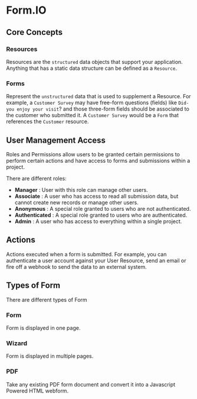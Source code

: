 # Form.IO

## Core Concepts

### Resources

Resources are the `structured` data objects that support your application. 
Anything that has a static data structure can be defined as a `Resource`. 

### Forms

Represent the `unstructured` data that is used to supplement a Resource. 
For example, a `Customer Survey` may have free-form questions (fields) like `Did-you enjoy your visit`? and those three-form fields should be associated to the customer who submitted it.
A `Customer Survey` would be a `Form` that references the `Customer` resource.

## User Management Access

Roles and Permissions allow users to be granted certain permissions to perform certain actions and have access to forms and submissions within a project.

There are different roles:

* **Manager** : User with this role can manage other users.
* **Associate** : A user who has access to read all submission data, but cannot create new records or manage other users.
* **Anonymous** : A special role granted to users who are not authenticated.
* **Authenticated** : A special role granted to users who are authenticated.
* **Admin** : A user who has access to everything within a single project.

## Actions

Actions executed when a form is submitted. For example, you can authenticate a user account against your User Resource, send an email or fire off a webhook to send the data to an external system.

## Types of Form

There are different types of Form

### Form

Form is displayed in one page.

### Wizard

Form is displayed in multiple pages.

### PDF

Take any existing PDF form document and convert it into a Javascript Powered HTML webform.
